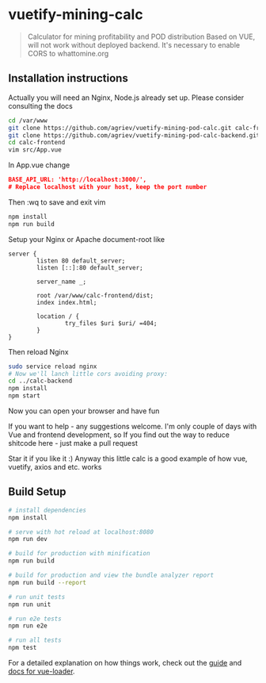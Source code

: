 # vuetify-mining-calc

> Calculator for mining profitability and POD distribution
> Based on VUE, will not work without deployed backend. It's necessary to enable CORS to whattomine.org 

## Installation instructions

Actually you will need an Nginx, Node.js already set up. Please consider consulting the docs

```bash
cd /var/www
git clone https://github.com/agriev/vuetify-mining-pod-calc.git calc-frontend
git clone https://github.com/agriev/vuetify-mining-pod-calc-backend.git calc-backend
cd calc-frontend
vim src/App.vue 
```
In App.vue change 
```json
BASE_API_URL: 'http://localhost:3000/',
# Replace localhost with your host, keep the port number
```
Then :wq to save and exit vim
```bash
npm install
npm run build
```
Setup your Nginx or Apache document-root like
```apacheconfig
server {
        listen 80 default_server;
        listen [::]:80 default_server;

        server_name _;

        root /var/www/calc-frontend/dist;
        index index.html;

        location / {
                try_files $uri $uri/ =404;
        }
}
```    
Then reload Nginx
```bash
sudo service reload nginx
# Now we'll lanch little cors avoiding proxy:
cd ../calc-backend
npm install
npm start
```

Now you can open your browser and have fun

If you want to help - any suggestions welcome.
I'm only couple of days with Vue and frontend development, 
so If you find out the way to reduce shitcode here - just make a pull request

Star it if you like it :)
Anyway this little calc is a good example of how vue, vuetify, axios and etc. works

## Build Setup

``` bash
# install dependencies
npm install

# serve with hot reload at localhost:8080
npm run dev

# build for production with minification
npm run build

# build for production and view the bundle analyzer report
npm run build --report

# run unit tests
npm run unit

# run e2e tests
npm run e2e

# run all tests
npm test
```

For a detailed explanation on how things work, check out the [guide](http://vuejs-templates.github.io/webpack/) and [docs for vue-loader](http://vuejs.github.io/vue-loader).
